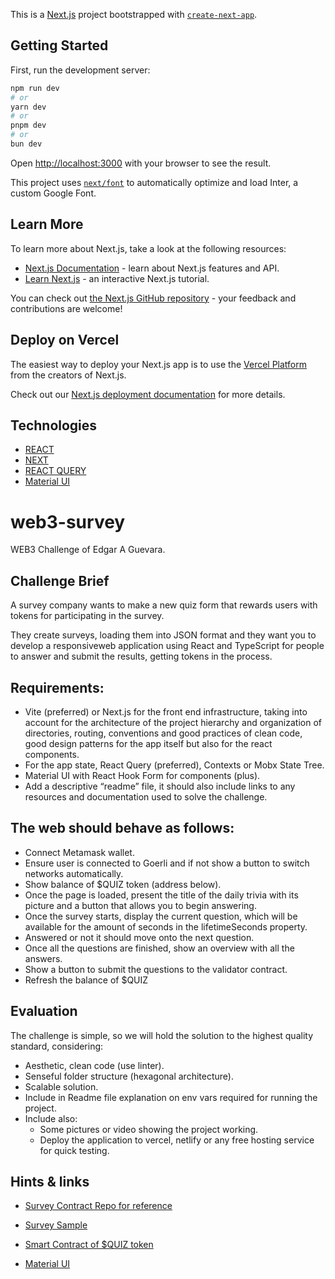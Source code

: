 This is a [Next.js](https://nextjs.org/) project bootstrapped with [`create-next-app`](https://github.com/vercel/next.js/tree/canary/packages/create-next-app).

## Getting Started

First, run the development server:

```bash
npm run dev
# or
yarn dev
# or
pnpm dev
# or
bun dev
```

Open [http://localhost:3000](http://localhost:3000) with your browser to see the result.

This project uses [`next/font`](https://nextjs.org/docs/basic-features/font-optimization) to automatically optimize and load Inter, a custom Google Font.

## Learn More

To learn more about Next.js, take a look at the following resources:

- [Next.js Documentation](https://nextjs.org/docs) - learn about Next.js features and API.
- [Learn Next.js](https://nextjs.org/learn) - an interactive Next.js tutorial.

You can check out [the Next.js GitHub repository](https://github.com/vercel/next.js/) - your feedback and contributions are welcome!

## Deploy on Vercel

The easiest way to deploy your Next.js app is to use the [Vercel Platform](https://vercel.com/new?utm_medium=default-template&filter=next.js&utm_source=create-next-app&utm_campaign=create-next-app-readme) from the creators of Next.js.

Check out our [Next.js deployment documentation](https://nextjs.org/docs/deployment) for more details.

## Technologies

- [REACT](https://react.dev/)
- [NEXT](https://nextjs.org/)
- [REACT QUERY](https://tanstack.com/query/latest)
- [Material UI](https://mui.com/material-ui/getting-started/installation/)

# web3-survey

WEB3 Challenge of Edgar A Guevara.

## Challenge Brief

A survey company wants to make a new quiz form that rewards users with tokens for participating
in the survey.

They create surveys, loading them into JSON format and they want you to develop a responsiveweb application using React and TypeScript for people to answer and submit the results, getting tokens in the process.

## Requirements:

- Vite (preferred) or Next.js for the front end infrastructure, taking into account for the architecture of the project hierarchy and organization of directories, routing, conventions and good practices of clean code, good design patterns for the app itself but also for the react components.
- For the app state, React Query (preferred), Contexts or Mobx State Tree.
- Material UI with React Hook Form for components (plus).
- Add a descriptive “readme” file, it should also include links to any resources and
  documentation used to solve the challenge.

## The web should behave as follows:

- Connect Metamask wallet.
- Ensure user is connected to Goerli and if not show a button to switch networks
  automatically.
- Show balance of $QUIZ token (address below).
- Once the page is loaded, present the title of the daily trivia with its picture and a button that allows you to begin answering.
- Once the survey starts, display the current question, which will be available for the amount of seconds in the lifetimeSeconds property.
- Answered or not it should move onto the next question.
- Once all the questions are finished, show an overview with all the answers.
- Show a button to submit the questions to the validator contract.
- Refresh the balance of $QUIZ

## Evaluation

The challenge is simple, so we will hold the solution to the highest quality standard, considering:

- Aesthetic, clean code (use linter).
- Senseful folder structure (hexagonal architecture).
- Scalable solution.
- Include in Readme file explanation on env vars required for running the project.
- Include also:
  - Some pictures or video showing the project working.
  - Deploy the application to vercel, netlify or any free hosting service for quick testing.

## Hints & links

- [Survey Contract Repo for reference](https://github.com/rather-labs/blockchain-challenge-utils)

- [Survey Sample](https://github.com/rather-labs/blockchain-challenge-utils/blob/main/survey-sample.json)

- [Smart Contract of $QUIZ token](https://goerli.etherscan.io/address/0x437ef217203452317c3c955cf282b1ee5f6aaf72)

- [Material UI](https://mui.com/)
